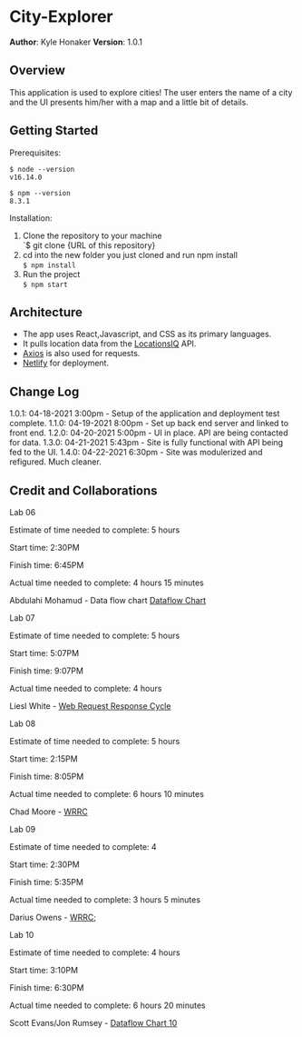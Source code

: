 # City-Explorer

**Author**: Kyle Honaker
**Version**: 1.0.1

## Overview

This application is used to explore cities! The user enters the name of a city and the UI presents him/her with a map and a little bit of details.

## Getting Started

Prerequisites:

```
$ node --version 
v16.14.0

$ npm --version
8.3.1
```
Installation: 
1. Clone the repository to your machine  
`$ git clone {URL of this repository}  
2. cd into the new folder you just cloned and run npm install  
`$ npm install`  
3. Run the project  
`$ npm start`

## Architecture
- The app uses React,Javascript, and CSS as its primary languages. 
- It pulls location data from the [LocationsIQ](https://locationiq.com/) API.
- [Axios](https://www.npmjs.com/package/axios#axios-api) is also used for requests.
- [Netlify](https://www.netlify.com/) for deployment.

## Change Log
1.0.1: 04-18-2021 3:00pm - Setup of the application and deployment test complete.
1.1.0: 04-19-2021 8:00pm - Set up back end server and linked to front end.
1.2.0: 04-20-2021 5:00pm - UI in place. API are being contacted for data.
1.3.0: 04-21-2021 5:43pm - Site is fully functional with API being fed to the UI.
1.4.0: 04-22-2021 6:30pm - Site was modulerized and refigured. Much cleaner.

## Credit and Collaborations
<!-- Give credit (and a link) to other people or resources that helped you build this application. -->

Lab 06

Estimate of time needed to complete: 5 hours

Start time: 2:30PM

Finish time: 6:45PM

Actual time needed to complete: 4 hours 15 minutes

Abdulahi Mohamud - Data flow chart [Dataflow Chart](/lab06.png)

Lab 07

Estimate of time needed to complete: 5 hours

Start time: 5:07PM

Finish time: 9:07PM

Actual time needed to complete: 4 hours

Liesl White - [Web Request Response Cycle](/lab07.png)

Lab 08

Estimate of time needed to complete: 5 hours

Start time: 2:15PM

Finish time: 8:05PM

Actual time needed to complete: 6 hours 10 minutes

Chad Moore - [WRRC](/lab08.png)

Lab 09

Estimate of time needed to complete: 4

Start time: 2:30PM

Finish time: 5:35PM

Actual time needed to complete: 3 hours 5 minutes

Darius Owens - [WRRC](/lab09.png);

Lab 10

Estimate of time needed to complete: 4 hours

Start time: 3:10PM

Finish time: 6:30PM

Actual time needed to complete: 6 hours 20 minutes

Scott Evans/Jon Rumsey - [Dataflow Chart 10](/lab10.png)